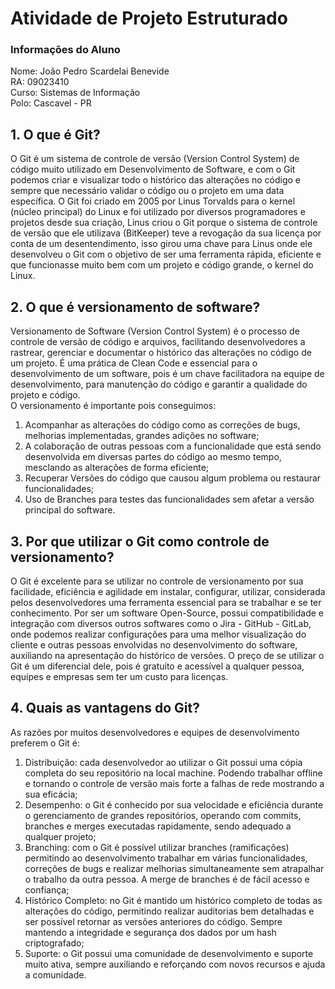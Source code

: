 # Atividade de Projeto Estruturado
### Informações do Aluno
Nome: João Pedro Scardelai Benevide  
RA: 09023410  
Curso: Sistemas de Informação  
Polo: Cascavel - PR  


## 1. O que é Git?
O Git é um sistema de controle de versão (Version Control System) de código muito utilizado em Desenvolvimento de Software, e com o Git podemos criar e visualizar todo o histórico das alterações no código e sempre que necessário validar o código ou o projeto em uma data específica. O Git foi criado em 2005 por Linus Torvalds para o kernel (núcleo principal) do Linux e foi utilizado por diversos programadores e projetos desde sua criação, Linus criou o Git porque o sistema de controle de versão que ele utilizava (BitKeeper) teve a revogação da sua licença por conta de um desentendimento, isso girou uma chave para Linus onde ele desenvolveu o Git com o objetivo de ser uma ferramenta rápida, eficiente e que funcionasse muito bem com um projeto e código grande, o kernel do Linux.  

## 2. O que é versionamento de software?
Versionamento de Software (Version Control System) é o processo de controle de versão de código e arquivos, facilitando desenvolvedores a rastrear, gerenciar e documentar o histórico das alterações no código de um projeto. É uma prática de Clean Code e essencial para o desenvolvimento de um software, pois é um chave facilitadora na equipe de desenvolvimento, para manutenção do código e garantir a qualidade do projeto e código.  
O versionamento é importante pois conseguimos:  
1. Acompanhar as alterações do código como as correções de bugs, melhorias implementadas, grandes adições no software;  
2. A colaboração de outras pessoas com a funcionalidade que está sendo desenvolvida em diversas partes do código ao mesmo tempo, mesclando as alterações de forma eficiente;  
3. Recuperar Versões do código que causou algum problema ou restaurar funcionalidades;  
4. Uso de Branches para testes das funcionalidades sem afetar a versão principal do software.  

## 3. Por que utilizar o Git como controle de versionamento?
O Git é excelente para se utilizar no controle de versionamento por sua facilidade, eficiência e agilidade em instalar, configurar, utilizar, considerada pelos desenvolvedores uma ferramenta essencial para se trabalhar e se ter conhecimento. Por ser um software Open-Source, possui compatibilidade e integração com diversos outros softwares como o Jira - GitHub - GitLab, onde podemos realizar configurações para uma melhor visualização do cliente e outras pessoas envolvidas no desenvolvimento do software, auxiliando na apresentação do histórico de versões. O preço de se utilizar o Git é um diferencial dele, pois é gratuito e acessível a qualquer pessoa, equipes e empresas sem ter um custo para licenças.  

## 4. Quais as vantagens do Git?
As razões por muitos desenvolvedores e equipes de desenvolvimento preferem o Git é:
1. Distribuição: cada desenvolvedor ao utilizar o Git possui uma cópia completa do seu repositório na local machine. Podendo trabalhar offline e tornando o controle de versão mais forte a falhas de rede mostrando a sua eficácia;  
2. Desempenho: o Git é conhecido por sua velocidade e eficiência durante o gerenciamento de grandes repositórios, operando com commits, branches e merges executadas rapidamente, sendo adequado a qualquer projeto;  
3. Branching: com o Git é possível utilizar branches (ramificações) permitindo ao desenvolvimento trabalhar em várias funcionalidades, correções de bugs e realizar melhorias simultaneamente sem atrapalhar o trabalho da outra pessoa. A merge de branches é de fácil acesso e confiança;  
4. Histórico Completo: no Git é mantido um histórico completo de todas as alterações do código, permitindo realizar auditorias bem detalhadas e ser possível retornar as versões anteriores do código. Sempre mantendo a integridade e segurança dos dados por um hash criptografado;
5. Suporte: o Git possui uma comunidade de desenvolvimento e suporte muito ativa, sempre auxiliando e reforçando com novos recursos e ajuda a comunidade.  
